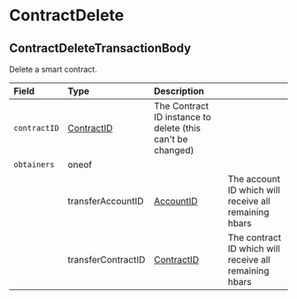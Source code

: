 # ContractDelete

## **ContractDeleteTransactionBody**

Delete a smart contract.

| Field | Type | Description |  |
| :--- | :--- | :--- | :--- |
| `contractID` | [ContractID](../basic-types/contractid.md) | The Contract ID instance to delete \(this can't be changed\) |  |
| `obtainers` | oneof |  |  |
|  | transferAccountID | [AccountID](../basic-types/accountid.md) | The account ID which will receive all remaining hbars |
|  | transferContractID | [ContractID](../basic-types/contractid.md) | The contract ID which will receive all remaining hbars |

